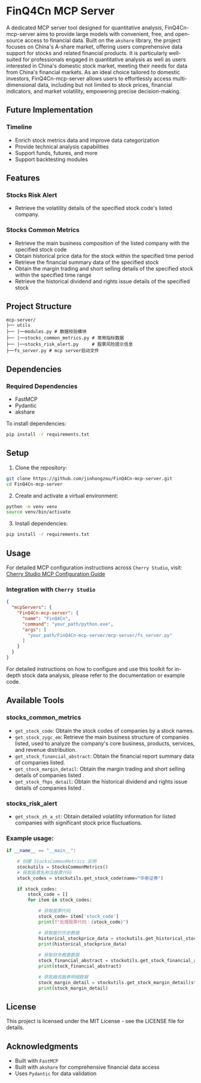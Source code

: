 # FinQ4Cn MCP Server

A dedicated MCP server tool designed for quantitative analysis, FinQ4Cn-mcp-server aims to provide large models with convenient, free, and open-source access to financial data. Built on the `akshare` library, the project focuses on China's A-share market, offering users comprehensive data support for stocks and related financial products. It is particularly well-suited for professionals engaged in quantitative analysis as well as users interested in China's domestic stock market, meeting their needs for data from China's financial markets. As an ideal choice tailored to domestic investors, FinQ4Cn-mcp-server allows users to effortlessly access multi-dimensional data, including but not limited to stock prices, financial indicators, and market volatility, empowering precise decision-making.

## Future Implementation

### Timeline
- Enrich stock metrics data and improve data categorization  
- Provide technical analysis capabilities  
- Support funds, futures, and more  
- Support backtesting modules

## Features

### Stocks Risk Alert
- Retrieve the volatility details of the specified stock code's listed company.

### Stocks Common Metrics
- Retrieve the main business composition of the listed company with the specified stock code  
- Obtain historical price data for the stock within the specified time period  
- Retrieve the financial summary data of the specified stock  
- Obtain the margin trading and short selling details of the specified stock within the specified time range  
- Retrieve the historical dividend and rights issue details of the specified stock

## Project Structure

```
mcp-server/
├── utils    
├── |──modules.py # 数据校验模块
├── |──stocks_common_metrics.py # 常用指标数据
├── |──stocks_risk_alert.py     # 股票风险提示信息
├──fs_server.py # mcp server启动文件
```

## Dependencies

### Required Dependencies
- FastMCP
- Pydantic
- akshare

To install dependencies:
```bash
pip install -r requirements.txt
```

## Setup

1. Clone the repository:
```bash
git clone https://github.com/jinhongzou/FinQ4Cn-mcp-server.git
cd FinQ4Cn-mcp-server
```

2. Create and activate a virtual environment:
```bash
python -m venv venv
source venv/bin/activate
```

3. Install dependencies:
```bash
pip install -r requirements.txt
```

## Usage

For detailed MCP configuration instructions across `Cherry Studio`, visit:
[Cherry Studio MCP Configuration Guide](https://docs.cherry-ai.com/advanced-basic/mcp)

### Integration with `Cherry Studio`
```json
{
  "mcpServers": {
    "FinQ4Cn-mcp-server": {
      "name": "FinQ4Cn",
      "command": "your_path/python.exe",
      "args": [
        "your_path/FinQ4Cn-mcp-server/mcp-server/fs_server.py"
      ]
    }
  }
}
```

For detailed instructions on how to configure and use this toolkit for in-depth stock data analysis, please refer to the documentation or example code.

## Available Tools

### stocks_common_metrics
- `get_stock_code`: Obtain the stock codes of companies by a stock names.
- `get_stock_zygc_em`: Retrieve the main business structure of companies listed, used to analyze the company's core business, products, services, and revenue distribution.
- `get_stock_financial_abstract`: Obtain the financial report summary data of companies listed.
- `get_stock_margin_detail`: Obtain the margin trading and short selling details of companies listed .
- `get_stock_fhps_detail`: Obtain the historical dividend and rights issue details of companies listed .

### stocks_risk_alert
- `get_stock_zh_a_st`: Obtain detailed volatility information for listed companies with significant stock price fluctuations.

### Example usage:

```python
if __name__ == "__main__":

    # 创建 StocksCommonMetrics 实例
    stockutils = StocksCommonMetrics()
    # 获取股票名称及股票代码
    stock_codes = stockutils.get_stock_code(name="华泰证券")

    if stock_codes:
        stock_code = []
        for item in stock_codes:

            # 获取股票代码
            stock_code= item['stock_code']
            print(f"处理股票代码：{stock_code}")

            # 获取股价历史数据
            historical_stockprice_data = stockutils.get_historical_stockprice_data(stock_code=stock_code, start_date="20230101", end_date="20231001")
            print(historical_stockprice_data)
            
            # 获取财务概要数据
            stock_financial_abstract = stockutils.get_stock_financial_abstract(stock_code=stock_code, indicator='按报告期')
            print(stock_financial_abstract)

            # 获取融资融券明细数据
            stock_margin_detail = stockutils.get_stock_margin_detail(stock_code=stock_code, start_date="20230102", end_date="20230110")
            print(stock_margin_detail)
```


## License

This project is licensed under the MIT License - see the LICENSE file for details.

## Acknowledgments

- Built with `FastMCP`
- Built with `akshare` for comprehensive financial data access
- Uses `Pydantic` for data validation
